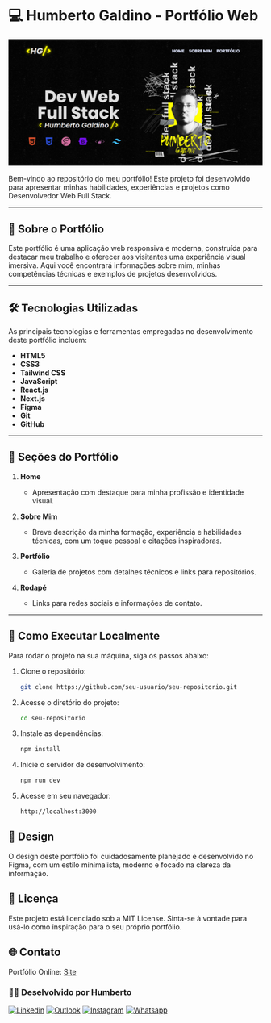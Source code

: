 # 💻 **Humberto Galdino - Portfólio Web**

![Preview do Portfólio](public/projeto1.png)

Bem-vindo ao repositório do meu portfólio! Este projeto foi desenvolvido para apresentar minhas habilidades, experiências e projetos como Desenvolvedor Web Full Stack.

---

## 🌟 **Sobre o Portfólio**

Este portfólio é uma aplicação web responsiva e moderna, construída para destacar meu trabalho e oferecer aos visitantes uma experiência visual imersiva. Aqui você encontrará informações sobre mim, minhas competências técnicas e exemplos de projetos desenvolvidos.

---

## 🛠️ **Tecnologias Utilizadas**

As principais tecnologias e ferramentas empregadas no desenvolvimento deste portfólio incluem:

- **HTML5**
- **CSS3**
- **Tailwind CSS**
- **JavaScript**
- **React.js**
- **Next.js**
- **Figma**
- **Git**
- **GitHub**

---

## 📑 **Seções do Portfólio**

1. **Home**  
   - Apresentação com destaque para minha profissão e identidade visual.

2. **Sobre Mim**  
   - Breve descrição da minha formação, experiência e habilidades técnicas, com um toque pessoal e citações inspiradoras.

3. **Portfólio**  
   - Galeria de projetos com detalhes técnicos e links para repositórios.

4. **Rodapé**  
   - Links para redes sociais e informações de contato.

---

## 🚀 **Como Executar Localmente**

Para rodar o projeto na sua máquina, siga os passos abaixo:

1. Clone o repositório:
   ```bash
   git clone https://github.com/seu-usuario/seu-repositorio.git
2. Acesse o diretório do projeto:
    ```bash
    cd seu-repositorio
3. Instale as dependências:
    ```bash
    npm install
4. Inicie o servidor de desenvolvimento:
    ```bash
    npm run dev
5. Acesse em seu navegador:
    ```bash
    http://localhost:3000
## 🎨 **Design**

O design deste portfólio foi cuidadosamente planejado e desenvolvido no Figma, com um estilo minimalista, moderno e focado na clareza da informação.

## 📝 **Licença**
Este projeto está licenciado sob a MIT License. Sinta-se à vontade para usá-lo como inspiração para o seu próprio portfólio.

## 🌐 **Contato**

Portfólio Online: [Site](https://humbertogaldino.github.io/humbertogaldino.dev/)

### 👨‍💻 **Deselvolvido por Humberto**

[![Linkedin](https://img.shields.io/badge/LinkedIn-512BD4?style=for-the-badge&logo=linkedin&logoColor=white)](humberto.galdino@live.com)
[![Outlook](https://img.shields.io/badge/Outlook-0078D4?style=for-the-badge&logo=microsoftoutlook&logoColor=white>)](https://www.digitalhouse.com/br)
[![Instagram](https://img.shields.io/badge/Instagram-E4405F?style=for-the-badge&logo=instagram&logoColor=white)](https://www.instagram.com/humberto.galdino/)
[![Whatsapp](https://img.shields.io/badge/WhatsApp-25D366?style=for-the-badge&logo=whatsapp&logoColor=white)](https://wa.me/5562999742142?text=Ol%C3%A1+Humberto%2C+visualizei+seu+perfil+no+GitHub)

